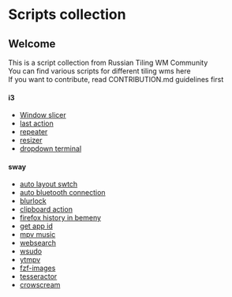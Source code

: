 # Scripts collection

## Welcome

This is a script collection from Russian Tiling WM Community  
You can find various scripts for different tiling wms here  
If you want to contribute, read CONTRIBUTION.md guidelines first

#### i3
- [Window slicer](i3/window_slicer.sh)
- [last action](i3/i3-vimonised/i3-last_action.sh)
- [repeater](i3/i3-vimonised/i3_repeater.sh)
- [resizer](i3/i3-vimonised/i3-resizer.sh)
- [dropdown terminal](i3/dropdown_terminal.sh)

#### sway
- [auto layout swtch](sway/auto_switch_kbd.py)
- [auto bluetooth connection](sway/autobtconnect.sh)
- [blurlock](sway/blurlock)
- [clipboard action](sway/clipboard_action.sh)
- [firefox history in bemeny](sway/firefox_history_bemenu.sh)
- [get app id](sway/get_app_id)
- [mpv music](sway/mpv_music.sh)
- [websearch](sway/websearch.sh)
- [wsudo](sway/wsudo)
- [ytmpv](sway/ytmpv)
- [fzf-images](sway/fzf-images)
- [tesseractor](sway/tesseractor)
- [crowscream](sway/crowscream)
